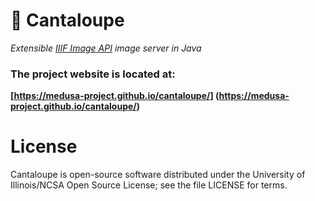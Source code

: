 # 🍈 Cantaloupe

*Extensible [IIIF Image API](http://iiif.io) image server in Java*

### The project website is located at:
**[https://medusa-project.github.io/cantaloupe/]
(https://medusa-project.github.io/cantaloupe/)**

# License

Cantaloupe is open-source software distributed under the University of
Illinois/NCSA Open Source License; see the file LICENSE for terms.
